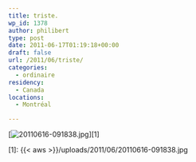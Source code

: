 ```yaml
---
title: triste.
wp_id: 1378
author: philibert
type: post
date: 2011-06-17T01:19:18+00:00
draft: false
url: /2011/06/triste/
categories:
  - ordinaire
residency:
  - Canada
locations:
  - Montréal

---
```

[<img src="{{< aws >}}/uploads/2011/06/20110616-091838.jpg" alt="20110616-091838.jpg" class="alignnone size-full" />][1]

 [1]: {{< aws >}}/uploads/2011/06/20110616-091838.jpg